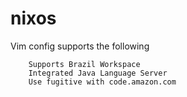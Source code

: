 # nixos

Vim config supports the following

```
    Supports Brazil Workspace
    Integrated Java Language Server
    Use fugitive with code.amazon.com
```